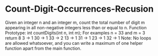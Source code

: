# Count-Digit-Occurrences-Recusion
Given an integer n and an integer m, count the total number of digit m appearing in all non-negative
integers less than or equal to n.
Function Prototype: int countDigits(int n, int m);
For examples n = 33 and m = 3 return 8
3 -> 1       30 -> 1     33 -> 2
13 -> 1      31 -> 1
23 -> 1      32 -> 1
Note: No loops are allowed whatsoever, and you can write a maximum of one helper function
apart from the main function.
